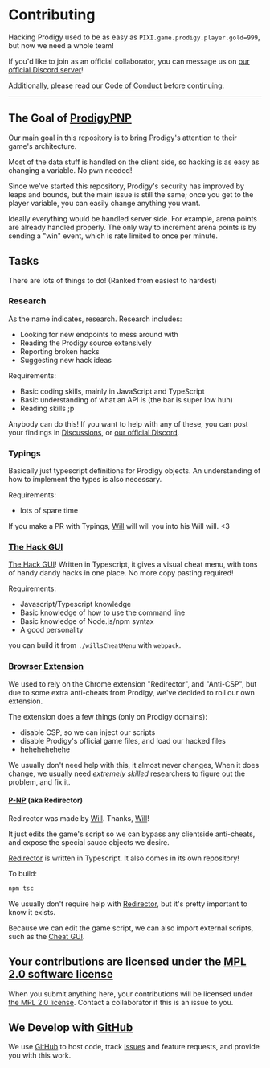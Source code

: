 # Contributing

Hacking Prodigy used to be as easy as `PIXI.game.prodigy.player.gold=999`, but now we need a whole team!

If you'd like to join as an official collaborator, you can message us on [our official Discord server](https://dsc.gg/ProdigyPNP)!

Additionally, please read our [Code of Conduct](https://github.com/ProdigyPNP/ProdigyMathGameHacking/blob/master/.github/CODE_OF_CONDUCT.md) before continuing.

---

## The Goal of [ProdigyPNP](https://github.com/ProdigyPNP/ProdigyMathGameHacking)

Our main goal in this repository is to bring Prodigy's attention to their game's architecture.

Most of the data stuff is handled on the client side, so hacking is as easy as changing a variable. No pwn needed!

Since we've started this repository, Prodigy's security has improved by leaps and bounds, but the main issue is still the same;
once you get to the player variable, you can easily change anything you want.

Ideally everything would be handled server side. For example, arena points are already handled properly. The only way to increment arena points is by sending a "win" event, which is rate limited to once per minute.

## Tasks

There are lots of things to do! (Ranked from easiest to hardest)

### Research

As the name indicates, research. Research includes:

- Looking for new endpoints to mess around with
- Reading the Prodigy source extensively
- Reporting broken hacks
- Suggesting new hack ideas

Requirements:

- Basic coding skills, mainly in JavaScript and TypeScript
- Basic understanding of what an API is (the bar is super low huh)
- Reading skills ;p

Anybody can do this! If you want to help with any of these, you can post your findings in [Discussions](https://github.com/ProdigyPNP/ProdigyMathGameHacking/discussions), or [our official Discord](https://dsc.gg/ProdigyPNP).

### Typings

Basically just typescript definitions for Prodigy objects. An understanding of how to implement the types is also necessary.

Requirements:

- lots of spare time

If you make a PR with Typings, [Will](https://github.com/MelnCat) will will you into his Will will. <3




### [The Hack GUI](https://github.com/Prodigy-Hacking/ProdigyMathGameHacking/tree/master/willsCheatMenu)

[The Hack GUI](https://github.com/Prodigy-Hacking/ProdigyMathGameHacking/tree/master/willsCheatMenu)! Written in Typescript, it gives a visual cheat menu, with tons of handy dandy hacks in one place. No more copy pasting required!

Requirements:

- Javascript/Typescript knowledge
- Basic knowledge of how to use the command line
- Basic knowledge of Node.js/npm syntax
- A good personality

you can build it from `./willsCheatMenu` with `webpack`.

### [Browser Extension](https://chrome.google.com/webstore/detail/prodigy-hacking-extension/gjabpajagbgoifbkflgojeojmnlmioea)

We used to rely on the Chrome extension "Redirector", and "Anti-CSP", but due to some extra anti-cheats from Prodigy, we've decided to roll our own extension.

The extension does a few things (only on Prodigy domains):

- disable CSP, so we can inject our scripts
- disable Prodigy's official game files, and load our hacked files
- hehehehehehe

We usually don't need help with this, it almost never changes, When it does change, we usually need
*extremely skilled* researchers to figure out the problem, and fix it.

#### [P-NP](https://github.com/ProdigyPNP/P-NP) (aka Redirector)

Redirector was made by [Will](https://github.com/MelnCat). Thanks, [Will](https://github.com/MelnCat)!

It just edits the game's script so we can bypass any clientside anti-cheats, and expose the special sauce objects we desire.

[Redirector]((https://github.com/ProdigyPNP/P-NP)) is written in Typescript. It also comes in its own repository!

To build:

```cmd
npm tsc
```

We usually don't require help with [Redirector](https://github.com/Prodigy-Hacking/P-NP), but it's pretty important to know it exists.

Because we can edit the game script, we can also import external scripts, such as the [Cheat GUI](https://github.com/ProdigyPNP/ProdigyMathGameHacking/tree/master/willsCheatMenu).

## Your contributions are licensed under the [MPL 2.0 software license](https://github.com/ProdigyPNP/ProdigyMathGameHacking/blob/master/LICENSE.txt)

When you submit anything here, your contributions will be licensed under [the MPL 2.0 license](https://www.mozilla.org/en-US/MPL/2.0/). Contact a collaborator if this is an issue to you.

## We Develop with [GitHub](https://github.com)

We use [GitHub](https://github.com) to host code, track [issues](https://github.com/ProdigyPNP/ProdigyMathGameHacking/issues) and feature requests, and provide you with this work.
